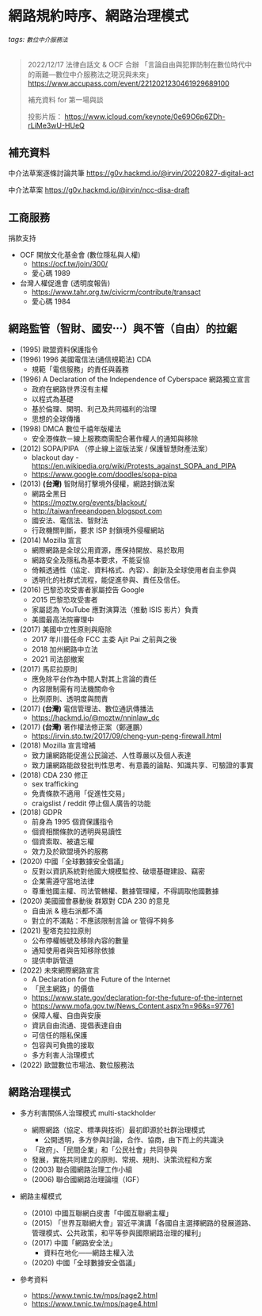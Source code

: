 # 網路規約時序、網路治理模式

###### tags: `數位中介服務法`

> 2022/12/17 法律白話文 & OCF 合辦
> 「言論自由與犯罪防制在數位時代中的兩難—數位中介服務法之現況與未來」
> https://www.accupass.com/event/2212021230461929689100
> 
> 補充資料 for 第一場與談
> 
> 投影片版： https://www.icloud.com/keynote/0e69O6p6ZDh-rLiMe3wU-HUeQ


## 補充資料

中介法草案逐條討論共筆 
https://g0v.hackmd.io/@irvin/20220827-digital-act

中介法草案
https://g0v.hackmd.io/@irvin/ncc-disa-draft


## 工商服務

捐款支持 
- OCF 開放文化基金會 (數位隱私與人權)
    - https://ocf.tw/join/300/
    - 愛心碼 1989
- 台灣人權促進會 (透明度報告)
    - https://www.tahr.org.tw/civicrm/contribute/transact
    - 愛心碼 1984


## 網路監管（智財、國安⋯）與不管（自由）的拉鋸

* (1995) 歐盟資料保護指令
* (1996) 1996 美國電信法(通信規範法) CDA
    * 規範「電信服務」的責任與義務
* (1996) A Declaration of the Independence of Cyberspace 網路獨立宣言
    * 政府在網路世界沒有主權
    * 以程式為基礎
    * 基於倫理、開明、利己及共同福利的治理
    * 思想的全球傳播
* (1998) DMCA 數位千禧年版權法
    * 安全港條款－線上服務商需配合著作權人的通知與移除
* (2012) SOPA/PIPA （停止線上盜版法案 / 保護智慧財產法案）
    * blackout day - https://en.wikipedia.org/wiki/Protests_against_SOPA_and_PIPA 
    * https://www.google.com/doodles/sopa-pipa
* (2013) **(台灣)** 智財局打擊境外侵權，網路封鎖法案
    * 網路全黑日
    * https://moztw.org/events/blackout/
    * http://taiwanfreeandopen.blogspot.com
    * 國安法、電信法、智財法
    * 行政機關判斷，要求 ISP 封鎖境外侵權網站
* (2014) Mozilla 宣言
    * 網際網路是全球公用資源，應保持開放、易於取用
    * 網路安全及隱私為基本要求，不能妥協
    * 倚賴透通性（協定、資料格式、內容）、創新及全球使用者自主參與
    * 透明化的社群式流程，能促進參與、責任及信任。
* (2016) 巴黎恐攻受害者家屬控告 Google
    * 2015 巴黎恐攻受害者
    * 家屬認為 YouTube 應對演算法（推動 ISIS 影片）負責
    * 美國最高法院審理中
* (2017) 美國中立性原則與廢除
    * 2017 年川普任命 FCC 主委 Ajit Pai 之前與之後
    * 2018 加州網路中立法
    * 2021 司法部撤案
* (2017) 馬尼拉原則
    * 應免除平台作為中間人對其上言論的責任
    * 內容限制需有司法機關命令
    * 比例原則、透明度與問責
* (2017) **(台灣)** 電信管理法、數位通訊傳播法
    * https://hackmd.io/@moztw/nninlaw_dc
* (2017) **(台灣)** 著作權法修正案（鄭運鵬）
    * https://irvin.sto.tw/2017/09/cheng-yun-peng-firewall.html
* (2018) Mozilla 宣言增補
    * 致力讓網路能促進公民論述、人性尊嚴以及個人表達
    * 致力讓網路能啟發批判性思考、有意義的論點、知識共享、可驗證的事實
* (2018) CDA 230 修正
    * sex trafficking
    * 免責條款不適用「促進性交易」
    * craigslist / reddit 停止個人廣告的功能
* (2018) GDPR
    * 前身為 1995 個資保護指令
    * 個資相關條款的透明與易讀性
    * 個資索取、被遺忘權
    * 效力及於歐盟境外的服務
* (2020) 中國「全球數據安全倡議」
    * 反對以資訊系統對他國大規模監控、破壞基礎建設、竊密
    * 企業需遵守當地法律
    * 尊重他國主權、司法管轄權、數據管理權，不得調取他國數據
* (2020) 美國國會暴動後 群眾對 CDA 230 的意見
    * 自由派 & 極右派都不滿
    * 對立的不滿點：不應該限制言論 or 管得不夠多
* (2021) 聖塔克拉拉原則
    * 公布停權帳號及移除內容的數量
    * 通知使用者與告知移除依據
    * 提供申訴管道
* (2022) 未來網際網路宣言
    * A Declaration for the Future of the Internet
    * 「民主網路」的價值
    * https://www.state.gov/declaration-for-the-future-of-the-internet
    * https://www.mofa.gov.tw/News_Content.aspx?n=96&s=97761
    * 保障人權、自由與安康
    * 資訊自由流通、提倡表達自由
    * 可信任的隱私保護
    * 包容與可負擔的接取
    * 多方利害人治理模式
* (2022) 歐盟數位市場法、數位服務法



## 網路治理模式

* 多方利害關係人治理模式 multi-stackholder
    * 網際網路（協定、標準與技術）最初即源於社群治理模式
        * 公開透明，多方參與討論，合作、協商，由下而上的共識決
    * 「政府」、「民間企業」和「公民社會」共同參與
    * 發展，實施共同建立的原則、常規、規則、決策流程和方案
    * (2003) 聯合國網路治理工作小組
    * (2006) 聯合國網路治理論壇（IGF）

* 網路主權模式
    * (2010) 中國互聯網白皮書「中國互聯網主權」
    * (2015) 「世界互聯網大會」習近平演講「各國自主選擇網路的發展道路、管理模式、公共政策，和平等參與國際網路治理的權利」
    * (2017) 中國「網路安全法」
        * 資料在地化——網路主權入法
    * (2020) 中國「全球數據安全倡議」

* 參考資料
    * https://www.twnic.tw/mps/page2.html
    * https://www.twnic.tw/mps/page4.html

